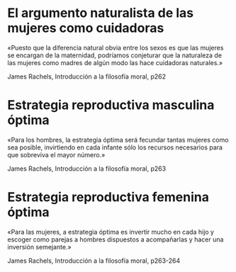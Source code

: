 # El argumento naturalista de las mujeres como cuidadoras

«Puesto que la diferencia natural obvia entre los sexos es que las mujeres se encargan de la maternidad, podríamos conjeturar que la naturaleza de las mujeres como madres de algún modo las hace cuidadoras naturales.»

James Rachels, Introducción a la filosofía moral, p262

# Estrategia reproductiva masculina óptima

«Para los hombres, la estrategia óptima será fecundar tantas mujeres como sea posible, invirtiendo en cada infante sólo los recursos necesarios para que sobreviva el mayor número.»

James Rachels, Introducción a la filosofía moral, p263

# Estrategia reproductiva femenina óptima

«Para las mujeres, a estrategia óptima es invertir mucho en cada hijo y escoger como parejas a hombres dispuestos a acompañarlas y hacer una inversión semejante.»

James Rachels, Introducción a la filosofía moral, p263-264


